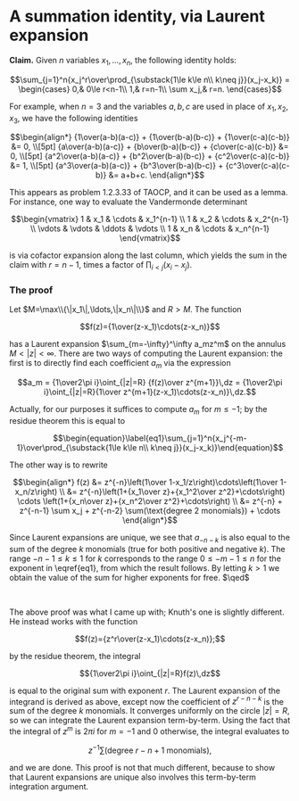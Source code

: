 # A summation identity, via Laurent expansion


**Claim.** Given $n$ variables $x_1,\ldots,x_n$, the following identity holds:

$$\sum_{j=1}^n{x_j^r\over\prod_{\substack{1\le k\le n\\ k\neq j}}(x_j-x_k)} =
\begin{cases}
0,& 0\le r<n-1\\
1,& r=n-1\\
\sum x_j,& r=n.
\end{cases}$$

For example, when $n=3$ and the variables $a,b,c$ are used in place of $x_1,x_2,x_3$, we have the following identities

$$\begin{align*}
{1\over(a-b)(a-c)} + {1\over(b-a)(b-c)} + {1\over(c-a)(c-b)} &= 0, \\[5pt]
{a\over(a-b)(a-c)} + {b\over(b-a)(b-c)} + {c\over(c-a)(c-b)} &= 0, \\[5pt]
{a^2\over(a-b)(a-c)} + {b^2\over(b-a)(b-c)} + {c^2\over(c-a)(c-b)} &= 1, \\[5pt]
{a^3\over(a-b)(a-c)} + {b^3\over(b-a)(b-c)} + {c^3\over(c-a)(c-b)} &= a+b+c.
\end{align*}$$

This appears as problem 1.2.3.33 of TAOCP, and it can be used as a lemma. For instance, one way to evaluate the Vandermonde determinant

$$\begin{vmatrix}
1 & x_1 & \cdots & x_1^{n-1} \\
1 & x_2 & \cdots & x_2^{n-1} \\
\vdots & \vdots & \ddots & \vdots \\
1 & x_n & \cdots & x_n^{n-1}
\end{vmatrix}$$

is via cofactor expansion along the last column, which yields the sum in the claim with $r=n-1$, times a factor of $\prod_{i<j}(x_i-x_j)$.

### The proof

Let $M=\max\\{\|x_1\|,\ldots,\|x_n\|\\}$ and $R>M$. The function

$$f(z)={1\over(z-x_1)\cdots(z-x_n)}$$

has a Laurent expansion $\sum_{m=-\infty}^\infty a_mz^m$ on the
annulus $M<|z|<\infty$. There are two ways of computing the Laurent
expansion: the first is to directly find each coefficient $a_m$ via
the expression

$$a_m = {1\over2\pi i}\oint_{|z|=R} {f(z)\over z^{m+1}}\,dz = {1\over2\pi i}\oint_{|z|=R}{1\over z^{m+1}(z-x_1)\cdots(z-x_n)}\,dz.$$

Actually, for our purposes it suffices to compute $a_m$ for $m\le -1$;
by the residue theorem this is equal to

$$\begin{equation}\label{eq1}\sum_{j=1}^n{x_j^{-m-1}\over\prod_{\substack{1\le k\le n\\ k\neq j}}(x_j-x_k)}\end{equation}$$

The other way is to rewrite

$$\begin{align*}
f(z) &= z^{-n}\left(1\over 1-x_1/z\right)\cdots\left(1\over 1-x_n/z\right) \\
&= z^{-n}\left(1+{x_1\over z}+{x_1^2\over z^2}+\cdots\right) \cdots \left(1+{x_n\over z}+{x_n^2\over z^2}+\cdots\right) \\
&= z^{-n} + z^{-n-1} \sum x_j + z^{-n-2} \sum(\text{degree 2 monomials}) + \cdots
\end{align*}$$

Since Laurent expansions are unique, we see that $a_{-n-k}$ is also
equal to the sum of the degree $k$ monomials (true for both positive
and negative $k$). The range $-n-1\le k\le 1$ for $k$ corresponds to
the range $0\le -m-1\le n$ for the exponent in \eqref{eq1}, from which
the result follows. By letting $k>1$ we obtain the value of the sum
for higher exponents for free. $\qed$

<br>

The above proof was what I came up with; Knuth's one is slightly
different. He instead works with the function

$$f(z)={z^r\over(z-x_1)\cdots(z-x_n)};$$

by the residue theorem, the integral

$${1\over2\pi i}\oint_{|z|=R}f(z)\,dz$$

is equal to the original sum with exponent $r$. The Laurent expansion
of the integrand is derived as above, except now the coefficient of
$z^{r-n-k}$ is the sum of the degree $k$ monomials. It converges
uniformly on the circle $|z|=R$, so we can integrate the Laurent
expansion term-by-term. Using the fact that the integral of $z^m$ is
$2\pi i$ for $m=-1$ and 0 otherwise, the integral evaluates to

$$z^{-1}\sum(\text{degree $r-n+1$ monomials}),$$

and we are done. This proof is not that much
different, because to show that Laurent expansions are unique also
involves this term-by-term integration argument.